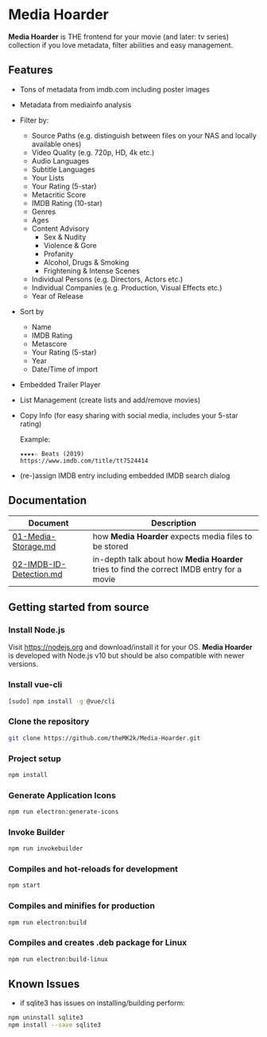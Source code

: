 # Media Hoarder

**Media Hoarder** is THE frontend for your movie (and later: tv series) collection if you love metadata, filter abilities and easy management.

## Features

- Tons of metadata from imdb.com including poster images
- Metadata from mediainfo analysis
- Filter by:
  - Source Paths (e.g. distinguish between files on your NAS and locally available ones)
  - Video Quality (e.g. 720p, HD, 4k etc.)
  - Audio Languages
  - Subtitle Languages
  - Your Lists
  - Your Rating (5-star)
  - Metacritic Score
  - IMDB Rating (10-star)
  - Genres
  - Ages
  - Content Advisory
    - Sex & Nudity
    - Violence & Gore
    - Profanity
    - Alcohol, Drugs & Smoking
    - Frightening & Intense Scenes
  - Individual Persons (e.g. Directors, Actors etc.)
  - Individual Companies (e.g. Production, Visual Effects etc.)
  - Year of Release
- Sort by
  - Name
  - IMDB Rating
  - Metascore
  - Your Rating (5-star)
  - Year
  - Date/Time of import
- Embedded Trailer Player
- List Management (create lists and add/remove movies)
- Copy Info (for easy sharing with social media, includes your 5-star rating)

  Example:

  ```text
  ★★★★☆ Beats (2019)
  https://www.imdb.com/title/tt7524414
  ```

- (re-)assign IMDB entry including embedded IMDB search dialog

## Documentation

Document|Description
-|-
[01-Media-Storage.md](docs/01-Media-Storage.md)|how **Media Hoarder** expects media files to be stored
[02-IMDB-ID-Detection.md](docs/02-IMDB-ID-Detection.md)|in-depth talk about how **Media Hoarder** tries to find the correct IMDB entry for a movie

## Getting started from source

### Install Node.js

Visit <https://nodejs.org> and download/install it for your OS. **Media Hoarder** is developed with Node.js v10 but should be also compatible with newer versions.

### Install vue-cli

```bash
[sudo] npm install -g @vue/cli
```

### Clone the repository

```bash
git clone https://github.com/theMK2k/Media-Hoarder.git
```

### Project setup

```bash
npm install
```

### Generate Application Icons

```bash
npm run electron:generate-icons
```

### Invoke Builder

```bash
npm run invokebuilder
```

### Compiles and hot-reloads for development

```bash
npm start
```

### Compiles and minifies for production

```bash
npm run electron:build
```

### Compiles and creates .deb package for Linux

```bash
npm run electron:build-linux
```

## Known Issues

- if sqlite3 has issues on installing/building perform:

```bash
npm uninstall sqlite3
npm install --save sqlite3
```
